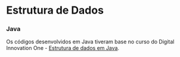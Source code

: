 # Estrutura de Dados

### Java
Os códigos desenvolvidos em Java tiveram base no curso do Digital Innovation One - [Estrutura de dados em Java](https://web.digitalinnovation.one/course/estrutura-de-dados-em-java/learning/f5a9837e-ec31-4bca-bc6f-338450c076f7/?back=/browse).
